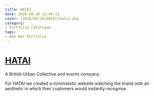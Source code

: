 ```yaml
---
title: HATAI
date: 2020-08-28 13:46:11
cover: /2020/08/28/HATAI/hatai.png
category:
- Portfolio Catalogue
tags:
- Web Dev Portfolio
---
```

# [HATAI](https://hatai.co.uk)

A British Urban Collective and events company.

For HATAI we created a minimalistic website matching the brand with an aesthetic in which their customers would instantly recognise.
